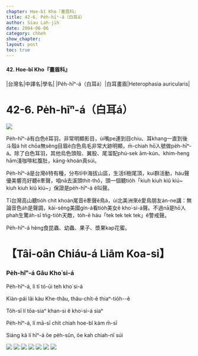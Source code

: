 ```yaml
---
chapter: Hoe-bî Kho『畫眉科』
title: 42-6. Pe̍h-hīⁿ-á（白耳á）
author: Siau Lah-jih
date: 2004-06-06    
category: chheh
show_chapter: 
layout: post
toc: true
---
```


#### 42. Hoe-bî Kho『畫眉科』


|台灣名|中譯名|學名|
|Pe̍h-hīⁿ-á（白耳á）|白耳畫眉|Heterophasia auricularis| 


# 42-6. Pe̍h-hīⁿ-á（白耳á）

![](../too5/42/42-6-8.Pe̍h-hīⁿ-á.jpg)


Pe̍h-hīⁿ-á有白色ê耳羽，非常明顯影目，ùi嘴pe連到目chiu、耳khang一直到後斗殼á hit chōa無sêng目眉ê白色鳥毛非常大跡明顯，m̄-chiah hō͘人號做pe̍h-hīⁿ-á。除了白色耳羽，其他烏色頭殼、翼股、尾溜配phú-sek ām-kún、khim-heng hām淺咖啡紅腹肚，kāng-khoán真súi。

Pe̍h-hīⁿ-á是台灣ê特有種，分布tī中海拔山區，生活tī樹尾頂，kui群活動，háu聲優美響亮好聽ē牽聲，咱nā去溪頭thit-thô，頭一個聽tio̍h「kiuh kiuh kiŭ kiú~ kiuh kiuh kiŭ kiú~」保證是pe̍h-hīⁿ-á ê叫聲。

Tī台灣高山聽tio̍h chit khoán尾音ē牽聲ê鳥á，ùi北美洲來ê愛鳥朋友án-ne講：無論音色a̍h是聲調，kài-sêng美國gín-á看tio̍h美女ê kho͘-si-á聲。不過nā是hō͘人phah生驚a̍h-sī tn̄g-tio̍h天敵，to̍h-ē háu「tek tek tek tek」ê警戒聲。

Pe̍h-hīⁿ-á hèng食昆蟲、幼蟲、果子、漿果kap花蜜。




# 【Tâi-oân Chiáu-á Liām Koa-si】

### **Pe̍h-hîⁿ-á Gâu Kho͘ si-á**


Pe̍h-hîⁿ-á, lí tī tó-ūi teh kho͘ si-á 

Kiàn-pái lâi kàu Khe-thâu, thâu-chi̍t-ê thiaⁿ-tio̍h--ê

To̍h-sī lí tōa-siaⁿ khan-si ê kho͘-si-á siaⁿ

Pe̍h-hîⁿ-á, lí mā-sī chi̍t chiah hoe-bî kám m̄-sī 

Siáng kā lí hīⁿ-á ōe pe̍h-sûn, ōe kah chiah-nī súi




![](../too5/42/42-6-2.Pe̍h-hīⁿ-á.jpg)
![](../too5/42/42-6-4.Pe̍h-hīⁿ-á.jpg)
![](../too5/42/42-6-3.Pe̍h-hīⁿ-á.jpg)
![](../too5/42/42-6-6.Pe̍h-hīⁿ-á.jpg)
![](../too5/42/42-6-7.Pe̍h-hīⁿ-á.jpg)
![](../too5/42/42-6-5.Pe̍h-hīⁿ-á.jpg)
![](../too5/42/42-6-1.Pe̍h-hīⁿ-á.jpg)








